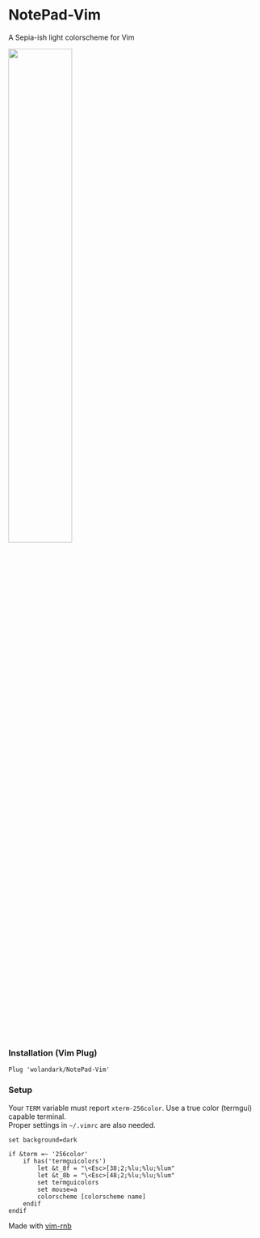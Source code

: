 # NotePad-Vim
A Sepia-ish light colorscheme for Vim

<div>
  <img src="https://github.com/wolandark/NotePad-Vim/assets/107309764/40a290f8-c30d-4cf4-bb4f-223ac9f6714b" style="width:50%">
</div>

### Installation (Vim Plug)
```
Plug 'wolandark/NotePad-Vim'
```

### Setup
Your `TERM` variable must report `xterm-256color`. Use a true color (termgui) capable terminal. <br>
Proper settings in `~/.vimrc` are also needed.

``` vim
set background=dark

if &term =~ '256color'
	if has('termguicolors')
		let &t_8f = "\<Esc>[38;2;%lu;%lu;%lum"
		let &t_8b = "\<Esc>[48;2;%lu;%lu;%lum"
		set termguicolors
		set mouse=a
		colorscheme [colorscheme name]
	endif
endif
```

Made with [vim-rnb](https://github.com/romainl/vim-rnb/tree/master)
